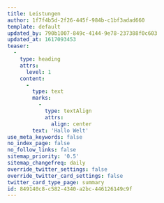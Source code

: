 ```yaml
---
title: Leistungen
author: 1f7f4b5d-2f26-445f-984b-c1bf3adad660
template: default
updated_by: 790b1007-849c-4144-9e78-237388f0c603
updated_at: 1617093453
teaser:
  -
    type: heading
    attrs:
      level: 1
    content:
      -
        type: text
        marks:
          -
            type: textAlign
            attrs:
              align: center
        text: 'Hallo Welt'
use_meta_keywords: false
no_index_page: false
no_follow_links: false
sitemap_priority: '0.5'
sitemap_changefreq: daily
override_twitter_settings: false
override_twitter_card_settings: false
twitter_card_type_page: summary
id: 849140c8-c582-4340-a2bc-446126149c9f
---
```

